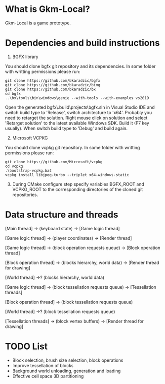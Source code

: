 # What is Gkm-Local?

Gkm-Local is a game prototype.

# Dependencies and build instructions

1. BGFX library

You should clone bgfx git repository and its dependencies.
In some folder with writting permissions please run:
```
git clone https://github.com/bkaradzic/bgfx
git clone https://github.com/bkaradzic/bimg
git clone https://github.com/bkaradzic/bx
cd bgfx
..\bx\tools\bin\windows\genie --with-tools --with-examples vs2019
```

Open the generated bgfx\\.build\projects\bgfx.sln in Visual Studio IDE and switch build type to 'Release', switch architecture to 'x64'.
Probably you need to retarget the solution. Right mouse click on solution and select 'Retarget solution' to the latest available Windows SDK.
Build it (F7 key usually). When switch build type to 'Debug' and build again.

2. Microsoft VCPKG

You should clone vcpkg git repository.
In some folder with writting permissions please run:
```
git clone https://github.com/Microsoft/vcpkg
cd vcpkg
.\bootstrap-vcpkg.bat
vcpkg install libjpeg-turbo --triplet x64-windows-static
```

3. During CMake configure step specify variables BGFX_ROOT and VCPKG_ROOT
to the corresponding directories of the cloned git repositories.

# Data structure and threads

[Main thread] -> (keyboard state) -> [Game logic thread]

[Game logic thread] -> (player coordinates) -> [Render thread]

[Game logic thread] -> (block operation requests queue) -> [Block operation thread]

[Block operation thread] -> (blocks hierarchy, world data) -> [Render thread for drawing]

[World thread]           ->? (blocks hierarchy, world data)

[Game logic thread]      -> (block tessellation requests queue) -> [Tessellation threads]

[Block operation thread] -> (block tessellation requests queue)

[World thread]           ->? (block tessellation requests queue)

[Tessellation threads] -> (block vertex buffers) -> [Render thread for drawing]

# TODO List

* Block selection, brush size selection, block operations
* Improve tessellation of blocks
* Background world unloading, generation and loading
* Effective cell space 3D partitioning
